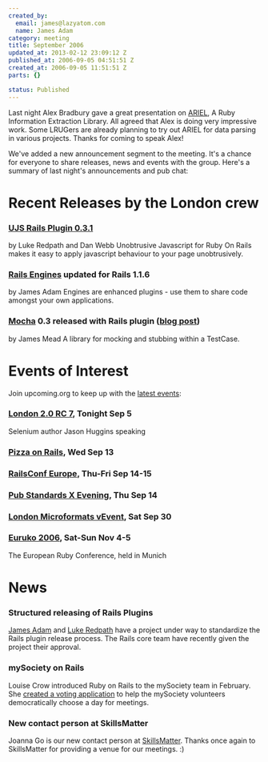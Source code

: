 ```yaml
--- 
created_by: 
  email: james@lazyatom.com
  name: James Adam
category: meeting
title: September 2006
updated_at: 2013-02-12 23:09:12 Z
published_at: 2006-09-05 04:51:51 Z
created_at: 2006-09-05 11:51:51 Z
parts: {}

status: Published
---
```


Last night Alex Bradbury gave a great presentation on [ARIEL](http://ariel.rubyforge.org/), A Ruby
Information Extraction Library. All agreed that Alex is doing very
impressive work. Some LRUGers are already planning to try out ARIEL for
data parsing in various projects. Thanks for coming to speak Alex!

We've added a new announcement segment to the meeting. It's a chance
for everyone to share releases, news and events with the group. Here's
a summary of last night's announcements and pub chat:

# Recent Releases by the London crew

### [UJS Rails Plugin 0.3.1](http://www.ujs4rails.com/)
by Luke Redpath and Dan Webb
Unobtrusive Javascript for Ruby On Rails makes it easy to apply javascript behaviour to your page unobtrusively.

### [Rails Engines](http://rails-engines.org/) updated for Rails 1.1.6
by James Adam
Engines are enhanced plugins - use them to share code amongst your own applications.

### [Mocha](http://mocha.rubyforge.org/) 0.3 released with Rails plugin ([blog post](http://blog.floehopper.org/articles/2006/08/24/mocha-0-3-released-with-rails-plugin))
by James Mead
A library for mocking and stubbing within a TestCase.



# Events of Interest

Join upcoming.org to keep up with the [latest events](http://upcoming.org/group/1589/):

### [London 2.0 RC 7](http://upcoming.org/event/95916/), **Tonight** Sep 5
Selenium author Jason Huggins speaking

### [Pizza on Rails](http://upcoming.org/event/77211/), Wed Sep 13

### [RailsConf Europe](http://upcoming.org/event/78942/), Thu-Fri Sep 14-15

### [Pub Standards X Evening](http://upcoming.org/event/102700/), Thu Sep 14

### [London Microformats vEvent](http://upcoming.org/event/100107/), Sat Sep 30

### [Euruko 2006](http://upcoming.org/event/104370/), Sat-Sun Nov 4-5
The European Ruby Conference, held in Munich


# News

### Structured releasing of Rails Plugins
[James Adam](http://interblah.net/2006/8/18/the-rails-plugins-repository) and [Luke Redpath](http://www.lukeredpath.co.uk/2006/8/18/rails-plugin-repository-is-on-the-way/) have a project under way to standardize the
Rails plugin release process. The Rails core team have recently given the project their approval.

### mySociety on Rails
Louise Crow introduced Ruby on Rails to the mySociety team in February.
She [created a voting application](http://www.mysociety.org/2006/02/?cat=2) to help the mySociety volunteers democratically choose a day for meetings.

### New contact person at SkillsMatter
Joanna Go is our new contact person at [SkillsMatter](http://skillsmatter.com/). Thanks once again to SkillsMatter for providing a venue for our meetings. :)
